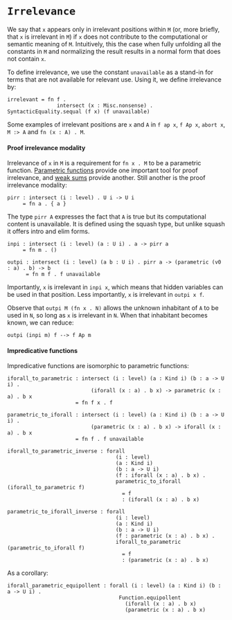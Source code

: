 # `Irrelevance`

We say that `x` appears only in irrelevant positions within `M` (or,
more briefly, that `x` is irrelevant in `M`) if `x` does not
contribute to the computational or semantic meaning of `M`.
Intuitively, this the case when fully unfolding all the constants in
`M` and normalizing the result results in a normal form that does not
contain `x`.

To define irrelevance, we use the constant `unavailable` as a stand-in
for terms that are not available for relevant use.  Using it, we
define irrelevance by:

    irrelevant = fn f .
                    intersect (x : Misc.nonsense) . SyntacticEquality.sequal (f x) (f unavailable)

Some examples of irrelevant positions are `x` and `A` in `f ap x`, `f Ap x`,
`abort x`, `M :> A` and `fn (x : A) . M`.


#### Proof irrelevance modality

Irrelevance of `x` in `M` is a requirement for `fn x . M` to be a
parametric function.  [Parametric
functions](../type-theory.html#parametric-functions) provide one
important tool for proof irrelevance, and [weak sums](#weaksum.html)
provide another.  Still another is the proof irrelevance modality:

    pirr : intersect (i : level) . U i -> U i
         = fn a . { a }

The type `pirr A` expresses the fact that `A` is true but its
computational content is unavailable.  It is defined using the squash
type, but unlike squash it offers intro and elim forms.

    inpi : intersect (i : level) (a : U i) . a -> pirr a
         = fn m . ()

    outpi : intersect (i : level) (a b : U i) . pirr a -> (parametric (v0 : a) . b) -> b
          = fn m f . f unavailable

Importantly, `x` is irrelevant in `inpi x`, which means that hidden
variables can be used in that position.  Less importantly, `x` is
irrelevant in `outpi x f`.

Observe that `outpi M (fn x . N)` allows the unknown inhabitant of `A`
to be used in `N`, so long as `x` is irrelevant in `N`.  When that
inhabitant becomes known, we can reduce:

    outpi (inpi m) f --> f Ap m


#### Impredicative functions

Impredicative functions are isomorphic to parametric functions:

    iforall_to_parametric : intersect (i : level) (a : Kind i) (b : a -> U i) .
                               (iforall (x : a) . b x) -> parametric (x : a) . b x
                          = fn f x . f

    parametric_to_iforall : intersect (i : level) (a : Kind i) (b : a -> U i) .
                               (parametric (x : a) . b x) -> iforall (x : a) . b x
                          = fn f . f unavailable

    iforall_to_parametric_inverse : forall
                                       (i : level)
                                       (a : Kind i)
                                       (b : a -> U i)
                                       (f : iforall (x : a) . b x) .
                                       parametric_to_iforall (iforall_to_parametric f)
                                         = f
                                         : (iforall (x : a) . b x)

    parametric_to_iforall_inverse : forall
                                       (i : level)
                                       (a : Kind i)
                                       (b : a -> U i)
                                       (f : parametric (x : a) . b x) .
                                       iforall_to_parametric (parametric_to_iforall f)
                                         = f
                                         : (parametric (x : a) . b x)

As a corollary:

    iforall_parametric_equipollent : forall (i : level) (a : Kind i) (b : a -> U i) .
                                        Function.equipollent
                                          (iforall (x : a) . b x)
                                          (parametric (x : a) . b x)
